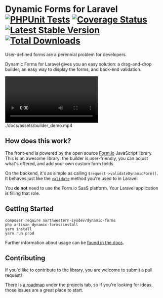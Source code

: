 # Dynamic Forms for Laravel [![PHPUnit Tests](https://github.com/NIT-Administrative-Systems/dynamic-forms/actions/workflows/phpunit.yml/badge.svg)](https://github.com/NIT-Administrative-Systems/dynamic-forms/actions/workflows/phpunit.yml) [![Coverage Status](https://coveralls.io/repos/github/NIT-Administrative-Systems/dynamic-forms/badge.svg?branch=develop)](https://coveralls.io/github/NIT-Administrative-Systems/dynamic-forms?branch=develop) [![Latest Stable Version](https://poser.pugx.org/northwestern-sysdev/dynamic-forms/v)](//packagist.org/packages/northwestern-sysdev/dynamic-forms) [![Total Downloads](https://poser.pugx.org/northwestern-sysdev/dynamic-forms/downloads)](//packagist.org/packages/northwestern-sysdev/dynamic-forms) 
User-defined forms are a perennial problem for developers. 

Dynamic Forms for Laravel gives you an easy solution: a drag-and-drop builder, an easy way to display the forms, and back-end validation. 

![Drag-and-drop form builder](./docs/assets/builder_demo.mp4)
./docs/assets/builder_demo.mp4

## How does this work?
The front-end is powered by the open source [Form.io](https://github.com/formio/formio.js) JavaScript library. This is an awesome library: the builder is user-friendly, you can adjust what's offered, and add your own custom form fields. 

On the backend, it's as simple as calling `$request->validateDynamicForm()`. It behaves just like the [`validate`](https://laravel.com/docs/8.x/validation#quick-writing-the-validation-logic) method you're used to in Laravel. 

You **do not** need to use the Form.io SaaS platform. Your Laravel application is filling that role.

## Getting Started
```
composer require northwestern-sysdev/dynamic-forms
php artisan dynamic-forms:install
yarn install
yarn run prod
```

Further information about usage can be [found in the docs](https://nit-administrative-systems.github.io/dynamic-forms/).

## Contributing
If you'd like to contribute to the library, you are welcome to submit a pull request!

There is [a roadmap](https://github.com/NIT-Administrative-Systems/dynamic-forms/projects/1) under the projects tab, so if you're looking for ideas, those issues are a great place to start.
